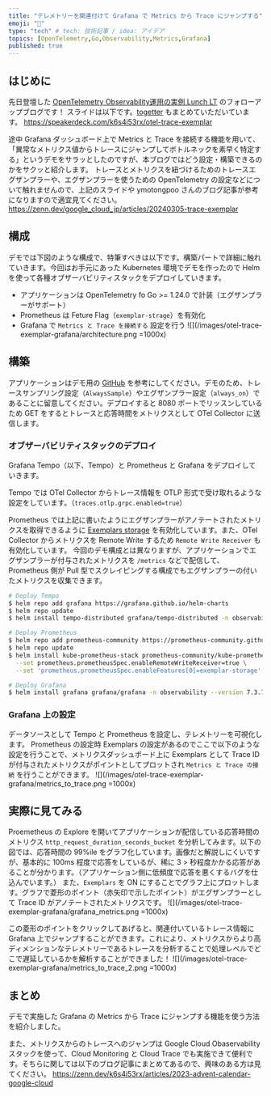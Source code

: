 ```yaml
---
title: "テレメトリーを関連付けて Grafana で Metrics から Trace にジャンプする"
emoji: "🎪"
type: "tech" # tech: 技術記事 / idea: アイデア
topics: [OpenTelemetry,Go,Observability,Metrics,Grafana]
published: true
---
```


## はじめに
先日登壇した [OpenTelemetry Observability運用の実例 Lunch LT](https://findy.connpass.com/event/313260/) のフォローアップブログです！
スライドは以下です。[togetter](https://togetter.com/li/2347270) もまとめていただいています。
https://speakerdeck.com/k6s4i53rx/otel-trace-exemplar

途中 Grafana ダッシュボード上で Metrics と Trace を接続する機能を用いて、「異常なメトリクス値からトレースにジャンプしてボトルネックを素早く特定する」というデモをサラッとしたのですが、本ブログではどう設定・構築できるのかをサクッと紹介します。
トレースとメトリクスを紐づけるためのトレースエグザンプラーや、エグザンプラーを使うための OpenTelemetry の設定などについて触れませんので、上記のスライドや ymotongpoo さんのブログ記事が参考になりますので適宜見てください。
https://zenn.dev/google_cloud_jp/articles/20240305-trace-exemplar

## 構成
デモでは下図のような構成で、特筆すべきは以下です。構築パートで詳細に触れていきます。今回はお手元にあった Kubernetes 環境でデモを作ったので Helm を使って各種オブザーバビリティスタックをデプロイしていきます。
- アプリケーションは OpenTelemetry fo Go >= 1.24.0 で計装（エグザンプラーがサポート）
- Prometheus は Feture Flag（`exemplar-strage`）を有効化
- Grafana で `Metrics と Trace を接続する` 設定を行う
![](/images/otel-trace-exemplar-grafana/architecture.png =1000x)

## 構築
アプリケーションはデモ用の [GitHub](https://github.com/keisukesakasai/otel-findy-demo/tree/main/app) を参考にしてください。デモのため、トレースサンプリング設定（`AlwaysSample`）やエグザンプラー設定（`always_on`）であることに留意してください。デプロイすると 8080 ポートでリッスンしているため GET をするとトレースと応答時間をメトリクスとして OTel Collector に送信します。

### オブザーバビリティスタックのデプロイ
Grafana Tempo（以下、Tempo）と Prometheus と Grafana をデプロイしていきます。

Tempo では OTel Collector からトレース情報を OTLP 形式で受け取れるような設定をしています。（`traces.otlp.grpc.enabled=true`）

Prometheus では上記に書いたようにエグザンプラーがアノテートされたメトリクスを取得できるように [Exemplars storage](https://prometheus.io/docs/prometheus/latest/feature_flags/#exemplars-storage) を有効化しています。また、OTel Collector からメトリクスを Remote Write するため `Remote Write Receiver` も有効化しています。
今回のデモ構成とは異なりますが、アプリケーションでエグザンプラーが付与されたメトリクスを `/metrics` などで配信して、Prometheus 側が Pull 型でスクレイピングする構成でもエグザンプラーの付いたメトリクスを収集できます。
```sh
# Deploy Tempo
$ helm repo add grafana https://grafana.github.io/helm-charts
$ helm repo update
$ helm install tempo-distributed grafana/tempo-distributed -n observability --version 1.9.1 --set traces.otlp.grpc.enabled=true --wait

# Deploy Prometheus
$ helm repo add prometheus-community https://prometheus-community.github.io/helm-charts
$ helm repo update
$ helm install kube-prometheus-stack prometheus-community/kube-prometheus-stack -n observability --version 58.0.0  \
  --set prometheus.prometheusSpec.enableRemoteWriteReceiver=true \
  --set 'prometheus.prometheusSpec.enableFeatures[0]=exemplar-storage' --wait

# Deploy Grafana
$ helm install grafana grafana/grafana -n observability --version 7.3.7 --wait
```

### Grafana 上の設定
データソースとして Tempo と Prometheus を設定し、テレメトリーを可視化します。
Prometheus の設定時 Exemplars の設定があるのでここで以下のような設定を行うことで、メトリクスダッシュボード上に Exemplars として Trace ID が付与されたメトリクスがポイントとしてプロットされ `Metrics と Trace の接続` を行うことができます。
![](/images/otel-trace-exemplar-grafana/metrics_to_trace.png =1000x)

## 実際に見てみる
Proemetheus の Explore を開いてアプリケーションが配信している応答時間のメトリクス `http_request_duration_seconds_bucket` を分析してみます。以下の図では、応答時間の 99%ile をグラフ化しています。画像だと解説しにくいですが、基本的に 100ms 程度で応答をしているが、稀に 3 > 秒程度かかる応答があることが分かります。（アプリケーション側に低頻度で応答を悪くするバグを仕込んでいます。）
また、`Exemplars` を ON にすることでグラフ上にプロットします。グラフで菱形のポイント（赤矢印で示したポイント）がエグザンプラーとして Trace ID がアノテートされたメトリクスです。
![](/images/otel-trace-exemplar-grafana/grafana_metrics.png =1000x)

この菱形のポイントをクリックしてあげると、関連付いているトレース情報に Grafana 上でジャンプすることができます。これにより、メトリクスからより高ディメンションなテレメトリーであるトレースを分析することで処理レベルでどこで遅延しているかを解析することができました！
![](/images/otel-trace-exemplar-grafana/metrics_to_trace_2.png =1000x)

## まとめ
デモで実施した Grafana の Metrics から Trace にジャンプする機能を使う方法を紹介しました。

また、メトリクスからのトレースへのジャンプは Google Cloud Obaservability スタックを使って、Cloud Monitoring と Cloud Trace でも実施できて便利です。そちらに関しては以下のブログ記事にまとめてあるので、興味のある方は見てください。
https://zenn.dev/k6s4i53rx/articles/2023-advent-calendar-google-cloud